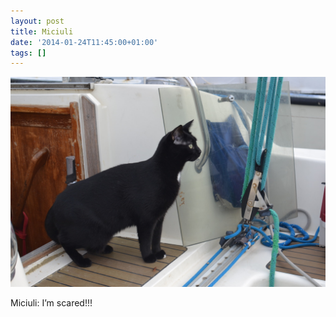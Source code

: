 ```yaml
---
layout: post
title: Miciuli
date: '2014-01-24T11:45:00+01:00'
tags: []
---
```

![Miciuli](/files/tumblr_mzwj70Zxgh1tq106bo1_1280.jpg)

Miciuli: I’m scared!!!
